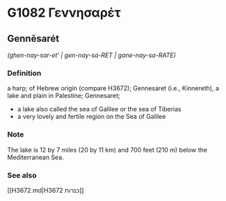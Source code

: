 # G1082 Γεννησαρέτ

## Gennēsarét

_(ghen-nay-sar-et' | gen-nay-sa-RET | gane-nay-sa-RATE)_

### Definition

a harp; of Hebrew origin (compare H3672); Gennesaret (i.e., Kinnereth), a lake and plain in Palestine; Gennesaret; 

- a lake also called the sea of Galilee or the sea of Tiberias
- a very lovely and fertile region on the Sea of Galilee

### Note

The lake is 12 by 7 miles (20 by 11 km) and 700 feet (210 m) below the Mediterranean Sea.

### See also

[[H3672.md|H3672 כנרות]]
